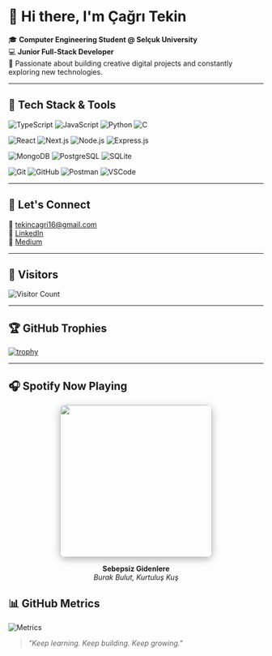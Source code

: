# 👋 Hi there, I'm Çağrı Tekin

🎓 **Computer Engineering Student @ Selçuk University**  
💻 **Junior Full-Stack Developer**  
🚀 Passionate about building creative digital projects and constantly exploring new technologies.

---

## 🚀 Tech Stack & Tools

![TypeScript](https://img.shields.io/badge/TypeScript-007ACC?style=for-the-badge&logo=typescript&logoColor=white)
![JavaScript](https://img.shields.io/badge/JavaScript-F7DF1E?style=for-the-badge&logo=javascript&logoColor=black)
![Python](https://img.shields.io/badge/Python-3776AB?style=for-the-badge&logo=python&logoColor=white)
![C](https://img.shields.io/badge/C-00599C?style=for-the-badge&logo=c&logoColor=white)

![React](https://img.shields.io/badge/React-61DAFB?style=for-the-badge&logo=react&logoColor=black)
![Next.js](https://img.shields.io/badge/Next.js-000000?style=for-the-badge&logo=nextdotjs&logoColor=white)
![Node.js](https://img.shields.io/badge/Node.js-339933?style=for-the-badge&logo=nodedotjs&logoColor=white)
![Express.js](https://img.shields.io/badge/Express.js-000000?style=for-the-badge&logo=express&logoColor=white)

![MongoDB](https://img.shields.io/badge/MongoDB-47A248?style=for-the-badge&logo=mongodb&logoColor=white)
![PostgreSQL](https://img.shields.io/badge/PostgreSQL-336791?style=for-the-badge&logo=postgresql&logoColor=white)
![SQLite](https://img.shields.io/badge/SQLite-003B57?style=for-the-badge&logo=sqlite&logoColor=white)

![Git](https://img.shields.io/badge/Git-F05032?style=for-the-badge&logo=git&logoColor=white)
![GitHub](https://img.shields.io/badge/GitHub-181717?style=for-the-badge&logo=github&logoColor=white)
![Postman](https://img.shields.io/badge/Postman-FF6C37?style=for-the-badge&logo=postman&logoColor=white)
![VSCode](https://img.shields.io/badge/VSCode-007ACC?style=for-the-badge&logo=visualstudiocode&logoColor=white)


---

## 🤝 Let's Connect

📧 [tekincagri16@gmail.com](mailto:tekincagri16@gmail.com)  
🔗 [LinkedIn](https://www.linkedin.com/in/cagri-tekin-b607762b1)  
📝 [Medium](https://medium.com/@tekincagri16)

---

## 👀 Visitors

![Visitor Count](https://komarev.com/ghpvc/?username=cagr1tekin&color=blue&style=flat-square)

---

## 🏆 GitHub Trophies

[![trophy](https://github-profile-trophy.vercel.app/?username=cagr1tekin&theme=onedark&no-frame=true&row=1&margin-w=15)](https://github.com/ryo-ma/github-profile-trophy)

---

## 🎧 Spotify Now Playing

<!-- SPOTIFY:START -->
<div align="center">

<a href="https://open.spotify.com/track/1rU3bvEogOTBhCIMGAjZfr" target="_blank">
  <img src="https://i.scdn.co/image/ab67616d0000b273ebaabe8724142c9289f7b3fa" width="300" style="border-radius: 10px; box-shadow: 0px 4px 15px rgba(0,0,0,0.3);"/>
</a>

<br>

**Sebepsiz Gidenlere**  
_Burak Bulut, Kurtuluş Kuş_

</div>
<!-- SPOTIFY:END -->

## 📊 GitHub Metrics

![Metrics](https://github-readme-stats.vercel.app/api?username=cagr1tekin&show_icons=true&theme=tokyonight)


> *"Keep learning. Keep building. Keep growing."*
<!-- update -->
